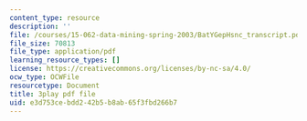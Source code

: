 ```yaml
---
content_type: resource
description: ''
file: /courses/15-062-data-mining-spring-2003/BatYGepHsnc_transcript.pdf
file_size: 70813
file_type: application/pdf
learning_resource_types: []
license: https://creativecommons.org/licenses/by-nc-sa/4.0/
ocw_type: OCWFile
resourcetype: Document
title: 3play pdf file
uid: e3d753ce-bdd2-42b5-b8ab-65f3fbd266b7
---
```

